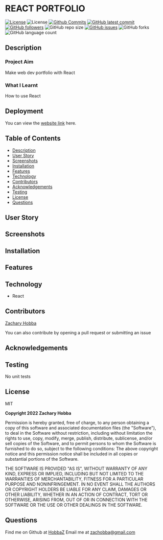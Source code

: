 # REACT PORTFOLIO

[![License](https://img.shields.io/badge/License-MIT-blue.svg)](https://choosealicense.com/licenses/mit/)
![License](https://img.shields.io/badge/Made%20with-React-darkgreen.svg)
[![Github Commits](https://img.shields.io/github/commit-activity/w/HobbaZ/react-portfolio)](https://github.com/HobbaZ/react-portfolio/commits)
[![GitHub latest commit](https://img.shields.io/github/last-commit/HobbaZ/react-portfolio)](https://github.com/HobbaZ/react-portfolio/branches)
[![GitHub followers](https://img.shields.io/github/followers/HobbaZ.svg)]()
![GitHub repo size](https://img.shields.io/github/repo-size/HobbaZ/react-portfolio)
[![GitHub issues](https://img.shields.io/github/issues/HobbaZ/react-portfolio)](https://img.shields.io/github/issues/HobbaZ/react-portfolio)
![GitHub forks](https://img.shields.io/github/forks/HobbaZ/react-portfolio)
![GitHub language count](https://img.shields.io/github/languages/count/HobbaZ/react-portfolio)

## Description
### Project Aim ###
Make web dev portfolio with React

### What I Learnt ###
How to use React

## Deployment
You can view the [website link](https://github.com/HobbaZ/react-portfolio) here. 


## Table of Contents
- [Description](#description)
- [User Story](#user-story)
- [Screenshots](#screenshots)
- [Installation](#installation)
- [Features](#features)
- [Technology](#technology)
- [Contributors](#contributors)
- [Acknowledgements](#acknowledgements)
- [Testing](#testing)
- [License](#license)
- [Questions](#questions)

## User Story


## Screenshots

## Installation

## Features

## Technology
- React

## Contributors
[Zachary Hobba](https://github.com/HobbaZ)

You can also contribute by opening a pull request or submitting an issue

## Acknowledgements

## Testing
No unit tests

## License

MIT

**Copyright 2022 Zachary Hobba**

Permission is hereby granted, free of charge, to any person obtaining a copy of this software and associated documentation files (the "Software"), to deal in the Software without restriction, including without limitation the rights to use, copy, modify, merge, publish, distribute, sublicense, and/or sell copies of the Software, and to permit persons to whom the Software is furnished to do so, subject to the following conditions:
The above copyright notice and this permission notice shall be included in all copies or substantial portions of the Software.
    
THE SOFTWARE IS PROVIDED "AS IS", WITHOUT WARRANTY OF ANY KIND, EXPRESS OR IMPLIED, INCLUDING BUT NOT LIMITED TO THE WARRANTIES OF MERCHANTABILITY, FITNESS FOR A PARTICULAR PURPOSE AND NONINFRINGEMENT. IN NO EVENT SHALL THE AUTHORS OR COPYRIGHT HOLDERS BE LIABLE FOR ANY CLAIM, DAMAGES OR OTHER LIABILITY, WHETHER IN AN ACTION OF CONTRACT, TORT OR OTHERWISE, ARISING FROM, OUT OF OR IN CONNECTION WITH THE SOFTWARE OR THE USE OR OTHER DEALINGS IN THE SOFTWARE.

## Questions

Find me on Github at [HobbaZ](https://github.com/HobbaZ)
Email me at [zachobba@gmail.com](zachobba@gmail.com)